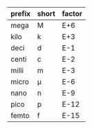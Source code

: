 
| prefix | short | factor |
| --- | --- | --- |
| mega | M | E+6 |
| kilo | k | E+3 |
| deci | d | E-1 |
| centi | c | E-2 |
| milli | m | E-3 |
| micro | μ | E-6 |
| nano | n | E-9 |
| pico | p | E-12 |
| femto | f | E-15 |

